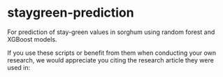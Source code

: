 # staygreen-prediction

For prediction of stay-green values in sorghum using random forest and XGBoost models.

If you use these scripts or benefit from them when conducting your own research, we would appreciate you citing the research article they were used in:
